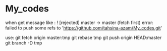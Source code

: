 # My_codes
when get message like :
 ! [rejected]        master -> master (fetch first)
error: failed to push some refs to 'https://github.com/tahsina-azam/My_codes.git'

use:
git fetch origin master:tmp
git rebase tmp
git push origin HEAD:master
git branch -D tmp

